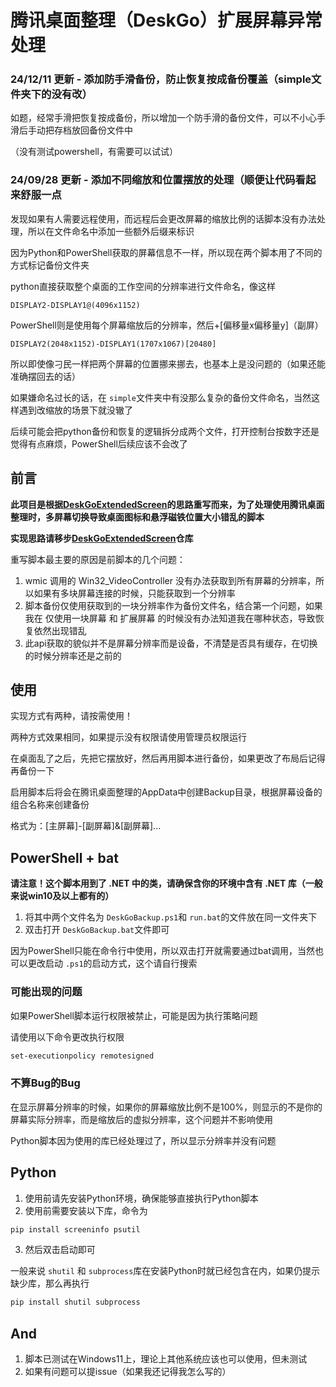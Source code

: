 # 腾讯桌面整理（DeskGo）扩展屏幕异常处理

### 24/12/11 更新 - 添加防手滑备份，防止恢复按成备份覆盖（simple文件夹下的没有改）

如题，经常手滑把恢复按成备份，所以增加一个防手滑的备份文件，可以不小心手滑后手动把存档放回备份文件中

（没有测试powershell，有需要可以试试）

### 24/09/28 更新 - 添加不同缩放和位置摆放的处理（顺便让代码看起来舒服一点

发现如果有人需要远程使用，而远程后会更改屏幕的缩放比例的话脚本没有办法处理，所以在文件命名中添加一些额外后缀来标识

因为Python和PowerShell获取的屏幕信息不一样，所以现在两个脚本用了不同的方式标记备份文件夹

python直接获取整个桌面的工作空间的分辨率进行文件命名，像这样

```
DISPLAY2-DISPLAY1@(4096x1152)
```

PowerShell则是使用每个屏幕缩放后的分辨率，然后+[偏移量x偏移量y]（副屏）

```
DISPLAY2(2048x1152)-DISPLAY1(1707x1067)[20480]
```

所以即使像刁民一样把两个屏幕的位置挪来挪去，也基本上是没问题的（如果还能准确摆回去的话）

如果嫌命名过长的话，在 `simple`文件夹中有没那么复杂的备份文件命名，当然这样遇到改缩放的场景下就没辙了

后续可能会把python备份和恢复的逻辑拆分成两个文件，打开控制台按数字还是觉得有点麻烦，PowerShell后续应该不会改了

## 前言

**此项目是根据[DeskGoExtendedScreen](https://github.com/Ridup/DeskGoExtendedScreen)的思路重写而来，为了处理使用腾讯桌面整理时，多屏幕切换导致桌面图标和悬浮磁铁位置大小错乱的脚本**

**实现思路请移步[DeskGoExtendedScreen](https://github.com/Ridup/DeskGoExtendedScreen)仓库**

重写脚本最主要的原因是前脚本的几个问题：

1. wmic 调用的 Win32_VideoController 没有办法获取到所有屏幕的分辨率，所以如果有多块屏幕连接的时候，只能获取到一个分辨率
2. 脚本备份仅使用获取到的一块分辨率作为备份文件名，结合第一个问题，如果我在 仅使用一块屏幕 和 扩展屏幕 的时候没有办法知道我在哪种状态，导致恢复依然出现错乱
3. 此api获取的貌似并不是屏幕分辨率而是设备，不清楚是否具有缓存，在切换的时候分辨率还是之前的

## 使用

实现方式有两种，请按需使用！

两种方式效果相同，如果提示没有权限请使用管理员权限运行

在桌面乱了之后，先把它摆放好，然后再用脚本进行备份，如果更改了布局后记得再备份一下

启用脚本后将会在腾讯桌面整理的AppData中创建Backup目录，根据屏幕设备的组合名称来创建备份

格式为：[主屏幕]-[副屏幕]&[副屏幕]...

## PowerShell + bat

**请注意！这个脚本用到了 .NET 中的类，请确保含你的环境中含有 .NET 库（一般来说win10及以上都有的）**

1. 将其中两个文件名为 `DeskGoBackup.ps1`和 `run.bat`的文件放在同一文件夹下
2. 双击打开 `DeskGoBackup.bat`文件即可

因为PowerShell只能在命令行中使用，所以双击打开就需要通过bat调用，当然也可以更改启动 `.ps1`的启动方式，这个请自行搜索

### 可能出现的问题

如果PowerShell脚本运行权限被禁止，可能是因为执行策略问题

请使用以下命令更改执行权限

```bash
set-executionpolicy remotesigned
```

### 不算Bug的Bug

在显示屏幕分辨率的时候，如果你的屏幕缩放比例不是100%，则显示的不是你的屏幕实际分辨率，而是缩放后的虚拟分辨率，这个问题并不影响使用

Python脚本因为使用的库已经处理过了，所以显示分辨率并没有问题

## Python

1. 使用前请先安装Python环境，确保能够直接执行Python脚本
2. 使用前需要安装以下库，命令为

```bash
pip install screeninfo psutil
```

3. 然后双击启动即可

一般来说 `shutil` 和 `subprocess`库在安装Python时就已经包含在内，如果仍提示缺少库，那么再执行

```bash
pip install shutil subprocess
```

## And

1. 脚本已测试在Windows11上，理论上其他系统应该也可以使用，但未测试
2. 如果有问题可以提issue（如果我还记得我怎么写的）
